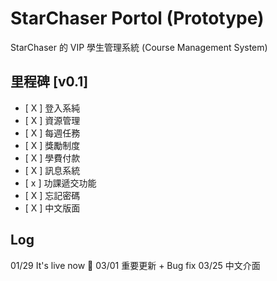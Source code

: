 # StarChaser Portol (Prototype)

StarChaser 的 VIP 學生管理系統 (Course Management System)

## 里程碑 [v0.1]

- [ X ] 登入系純
- [ X ] 資源管理
- [ X ] 每週任務
- [ X ] 獎勵制度
- [ X ] 學費付款
- [ X ] 訊息系統
- [ x ] 功課遞交功能
- [ X ] 忘記密碼
- [ X ] 中文版面

## Log

01/29 It's live now 🎉
03/01 重要更新 + Bug fix
03/25 中文介面
